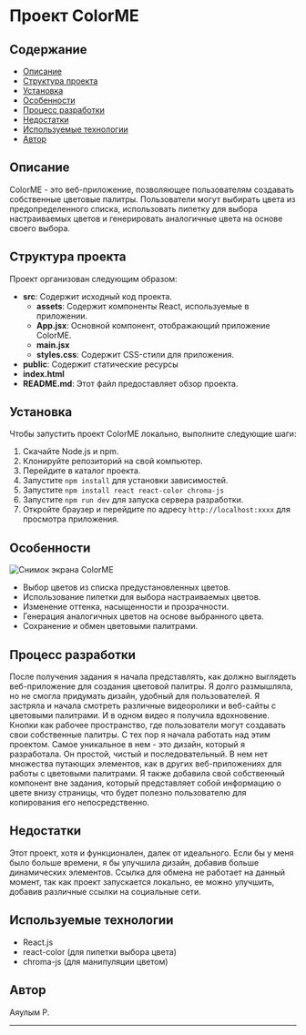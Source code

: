 # Проект ColorME

## Содержание
- [Описание](#description) 
- [Структура проекта](#project-structure) 
- [Установка](#installation) 
- [Особенности](#features) 
- [Процесс разработки](#development-process)
- [Недостатки](#pitfalls)
- [Используемые технологии](#technologies-used) 
- [Автор](#author) 

## Описание
ColorME - это веб-приложение, позволяющее пользователям создавать собственные цветовые палитры. Пользователи могут выбирать цвета из предопределенного списка, использовать пипетку для выбора настраиваемых цветов и генерировать аналогичные цвета на основе своего выбора.

## Структура проекта
Проект организован следующим образом:

- **src**: Содержит исходный код проекта.
    - **assets**: Содержит компоненты React, используемые в приложении.
    - **App.jsx**: Основной компонент, отображающий приложение ColorME.
    - **main.jsx**
    - **styles.css**: Содержит CSS-стили для приложения.
- **public**: Содержит статические ресурсы
- **index.html**
- **README.md**: Этот файл предоставляет обзор проекта.

## Установка
Чтобы запустить проект ColorME локально, выполните следующие шаги:
1. Скачайте Node.js и npm.
1. Клонируйте репозиторий на свой компьютер.
2. Перейдите в каталог проекта.
3. Запустите  `npm install`  для установки зависимостей.
4. Запустите  `npm install react react-color chroma-js`
5. Запустите  `npm run dev`  для запуска сервера разработки.
6. Откройте браузер и перейдите по адресу  `http://localhost:xxxx`  для просмотра приложения.

## Особенности
![Снимок экрана ColorME](https://github.com/vivamichu/Color_Palette/assets/92267183/a46883f9-ff3f-44ea-b934-e472b4c2b76b)
- Выбор цветов из списка предустановленных цветов.
- Использование пипетки для выбора настраиваемых цветов.
- Изменение оттенка, насыщенности и прозрачности.
- Генерация аналогичных цветов на основе выбранного цвета.
- Сохранение и обмен цветовыми палитрами.

## Процесс разработки

После получения задания я начала представлять, как должно выглядеть веб-приложение для создания цветовой палитры. Я долго размышляла, но не смогла придумать дизайн, удобный для пользователей. Я застряла и начала смотреть различные видеоролики и веб-сайты с цветовыми палитрами. И в одном видео я получила вдохновение. Кнопки как рабочее пространство, где пользователи могут создавать свои собственные палитры. С тех пор я начала работать над этим проектом. Самое уникальное в нем - это дизайн, который я разработала. Он простой, чистый и последовательный. В нем нет множества путающих элементов, как в других веб-приложениях для работы с цветовыми палитрами. Я также добавила свой собственный компонент вне задания, который представляет собой информацию о цвете внизу страницы, что будет полезно пользователю для копирования его непосредственно.

## Недостатки

Этот проект, хотя и функционален, далек от идеального. Если бы у меня было больше времени, я бы улучшила дизайн, добавив больше динамических элементов. Ссылка для обмена не работает на данный момент, так как проект запускается локально, ее можно улучшить, добавив различные ссылки на социальные сети.

## Используемые технологии
- React.js
- react-color (для пипетки выбора цвета)
- chroma-js (для манипуляции цветом)

## Автор
Аяулым Р.

---
